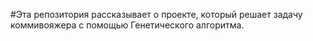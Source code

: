 #Эта репозитория рассказывает о проекте, который решает задачу коммивояжера с помощью Генетического алгоритма.
